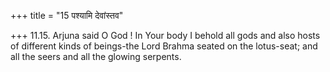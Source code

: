 +++
title = "15 पश्यामि देवांस्तव"

+++
11.15. Arjuna said O God ! In Your body I behold all gods and also hosts
of different kinds of beings-the Lord Brahma seated on the lotus-seat;
and all the seers and all the glowing serpents.
